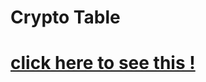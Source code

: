 <h1>Crypto Table<h1>
 <a href="https://shubham1upadhyay.github.io/CryptoTable/">click here to see this ! </a>
